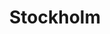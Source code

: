 ---
layout: citytemp
title: Stockholm
header: Stockholm


images:
- slideimg: /img/slideStockholm1.jpg
  slidehead: Innovative
  slidetext: A leader in sustainability and design, Stockholm showcases cutting-edge urban living.
- slideimg: /img/slideStockholm2.jpg
  slidehead: Scenic
  slidetext: Stockholm's breathtaking waterfront views and lush parks make it one of Europe’s most picturesque capitals.
- slideimg: /img/slideStockholm3.jpg
  slidehead: Historic
  slidetext: With landmarks like the Royal Palace and centuries-old streets of Gamla Stan, the city embraces its rich past.


text:
- header: Overview
  body: Stockholm, the capital of Sweden, is a stunning city spread across 14 islands connected by 57 bridges. Known as the "Venice of the North," it combines historic charm with modern innovation. The city is famous for its picturesque old town, Gamla Stan, vibrant cultural scene, and a deep connection to nature. With over 2 million residents in the metropolitan area, Stockholm is a hub for sustainability, design, and technology, offering visitors a perfect blend of tradition and contemporary living.

- header: Things to do!
  body: Stockholm offers a mix of history, culture, and natural beauty. Wander through Gamla Stan, visit the Vasa Museum to see a 17th-century warship, or tour the grand Royal Palace. Explore modern art at the Fotografiska Museum or enjoy the open-air museum of Skansen. Take a boat trip through the Stockholm Archipelago, relax in the lush Djurgården park, or shop for Nordic design in trendy Södermalm. Stockholm’s mix of attractions guarantees something for every traveler.
  
- header: Best Time For Stockholm!
  body: The best time to visit Stockholm is throughout the year, as each season offers unique experiences. Summer brings long days, vibrant festivals, and perfect weather for exploring the city's parks and waterways. Autumn enchants with colorful foliage and cozy cafes, while winter is magical with Christmas markets and snowy landscapes. Spring awakens Stockholm with blooming flowers and warming temperatures, creating an ideal balance for outdoor and indoor activities.
  img: /img/tempStockholm.jpg

hotell:
  - img:
    hotellh:
    hotellt: 
    link: 

  - img: 
    hotellh:
    hotellt: 
    link: 

  - img: 
    hotellh: 
    hotellt:
    link: 

hooh:
  - img: /img/stockholmhtl1.jpg
    headdd: Grand Hôtel Stockholm
    txt: The Grand Hôtel in Stockholm has been home to celebrities, high-profile events and everyday bon-vivants since 1874. Situated in the best waterfront location imaginable, the hotel overlooks the Royal Palace and Gamla Stan, Stockholm’s old town.
    linko: https://grandhotel.se/en
  - img: /img/stockholmhtl2.jpg
    headdd: Hotel Diplomat Stockholm
    txt: Hotel Diplomat is a stylish and elegant hotel in the heart of Stockholm. Here – on the prestigious Strandvägen – our guests are perfectly positioned to explore the green scenery of Djurgården, the high-end shopping experiences surrounding Norrmalmstorg, and the vibrant restaurant scene at Stureplan.
    linko: https://www.diplomathotel.com/en/
  - img: /img/stockholmhtl3.jpg
    headdd: Bank Hotel, a Member of Small Luxury Hotels
    txt: A landmark building in one of Stockholm's most prestigious locations, just footsteps from the waterfront and the finest shopping, nightlife and culture that Stockholm has to offer. 
    linko: https://bankhotel.se/

---
